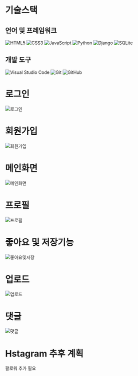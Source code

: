 # 기술스택

## 언어 및 프레임워크

<img src="https://img.shields.io/badge/HTML5-E34F26?style=for-the-badge&logo=html5&logoColor=white" alt="HTML5" />
<img src="https://img.shields.io/badge/CSS3-1572B6?style=for-the-badge&logo=css3&logoColor=white" alt="CSS3" />
<img src="https://img.shields.io/badge/JavaScript-F7DF1E?style=for-the-badge&logo=javascript&logoColor=black" alt="JavaScript" />
<img src="https://img.shields.io/badge/Python-3776AB?style=for-the-badge&logo=python&logoColor=white" alt="Python" />
<img src="https://img.shields.io/badge/Django-092E20?style=for-the-badge&logo=django&logoColor=white" alt="Django" />
<img src="https://img.shields.io/badge/SQLite-07405E?style=for-the-badge&logo=sqlite&logoColor=white" alt="SQLite" />

## 개발 도구

<img src="https://img.shields.io/badge/Visual_Studio_Code-0078D4?style=for-the-badge&logo=visual%20studio%20code&logoColor=white" alt="Visual Studio Code" />
<img src="https://img.shields.io/badge/Git-F05032?style=for-the-badge&logo=git&logoColor=white" alt="Git" />
<img src="https://img.shields.io/badge/GitHub-100000?style=for-the-badge&logo=github&logoColor=white" alt="GitHub" />

# 로그인
![로그인](https://github.com/skd9712/Hstagram/assets/59557044/e19451cb-f828-4777-a6e3-3ed368dfbf55)
# 회원가입
![회원가입](https://github.com/skd9712/Hstagram/assets/59557044/64f3daa0-3494-4a01-b43a-19a04f9ca762)

# 메인화면
![메인화면](https://github.com/skd9712/Hstagram/assets/59557044/1079dee8-4c8c-4d41-b7b9-97bf845a2f6e)
# 프로필
![프로필](https://github.com/skd9712/Hstagram/assets/59557044/850520c3-683f-4270-86d1-aca2c5629d7f)
# 좋아요 및 저장기능
![좋아요및저장](https://github.com/skd9712/Hstagram/assets/59557044/8965ddd6-6345-4f78-a0ba-6f128bc74a59)
# 업로드
![업로드](https://github.com/skd9712/Hstagram/assets/59557044/d5522ec0-a99e-4718-a783-0e93c495c9d3)
# 댓글
![댓글](https://github.com/skd9712/Hstagram/assets/59557044/d670c8c5-d53f-4da2-bbaa-78342b62d767)
# Hstagram 추후 계획
팔로워 추가 필요
